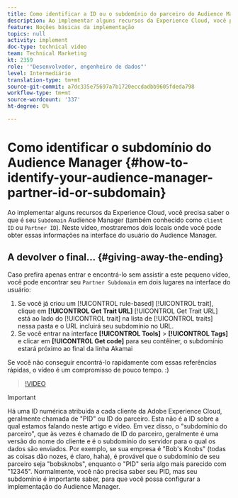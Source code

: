 ```yaml
---
title: Como identificar a ID ou o subdomínio do parceiro do Audience Manager
description: Ao implementar alguns recursos da Experience Cloud, você precisa saber o que é a "ID do parceiro" do Audience Manager (também chamada às vezes de "ID do cliente" ou "Subdomínio"). Neste vídeo, mostraremos dois locais onde você pode obter essa ID na interface do usuário do Audience Manager.
feature: Noções básicas da implementação
topics: null
activity: implement
doc-type: technical video
team: Technical Marketing
kt: 2359
role: '"Desenvolvedor, engenheiro de dados"'
level: Intermediário
translation-type: tm+mt
source-git-commit: a7dc335e75697a7b1720eccdadbb9605fdeda798
workflow-type: tm+mt
source-wordcount: '337'
ht-degree: 0%

---
```



# Como identificar o subdomínio do Audience Manager {#how-to-identify-your-audience-manager-partner-id-or-subdomain}

Ao implementar alguns recursos da Experience Cloud, você precisa saber o que é seu `Subdomain` Audience Manager (também conhecido como `client ID` ou `Partner ID`). Neste vídeo, mostraremos dois locais onde você pode obter essas informações na interface do usuário do Audience Manager.

## A devolver o final... {#giving-away-the-ending}

Caso prefira apenas entrar e encontrá-lo sem assistir a este pequeno vídeo, você pode encontrar seu `Partner Subdomain` em dois lugares na interface do usuário:

1. Se você já criou um [!UICONTROL rule-based] [!UICONTROL trait], clique em **[!UICONTROL Get Trait URL]**
   [!UICONTROL Get Trait URL] está ao lado do  [!UICONTROL trait] na lista de  [!UICONTROL traits] nessa pasta e o URL incluirá seu subdomínio no URL.
1. Se você entrar na interface **[!UICONTROL Tools]** > **[!UICONTROL Tags]** e clicar em **[!UICONTROL Get code]** para seu contêiner, o subdomínio estará próximo ao final da linha Akamai

Se você não conseguir encontrá-lo rapidamente com essas referências rápidas, o vídeo é um compromisso de pouco tempo. :)

>[!VIDEO](https://video.tv.adobe.com/v/25922/?quality=12)

>[!IMPORTANT]
>
>Há uma ID numérica atribuída a cada cliente da Adobe Experience Cloud, geralmente chamada de &quot;PID&quot; ou ID do parceiro. Esta não é a ID sobre a qual estamos falando neste artigo e vídeo. Em vez disso, o &quot;subdomínio do parceiro&quot;, que às vezes é chamado de ID do parceiro, geralmente é uma versão do nome do cliente e é o subdomínio do servidor para o qual os dados são enviados. Por exemplo, se sua empresa é &quot;Bob&#39;s Knobs&quot; (todas as coisas dão nozes, é claro, haha), é provável que o subdomínio de seu parceiro seja &quot;bobsknobs&quot;, enquanto o &quot;PID&quot; seria algo mais parecido com &quot;12345&quot;. Normalmente, você não precisa saber seu PID, mas seu subdomínio é importante saber, para que você possa configurar a implementação do Audience Manager.

